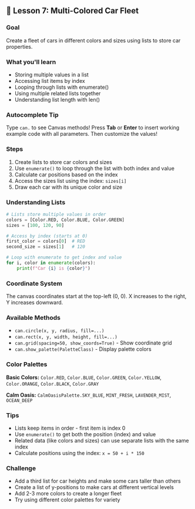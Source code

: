## 🚗 Lesson 7: Multi-Colored Car Fleet

### Goal
Create a fleet of cars in different colors and sizes using lists to store car properties.

### What you'll learn
- Storing multiple values in a list
- Accessing list items by index
- Looping through lists with enumerate()
- Using multiple related lists together
- Understanding list length with len()

### Autocomplete Tip
Type `can.` to see Canvas methods! Press **Tab** or **Enter** to insert working example code with all parameters. Then customize the values!

### Steps
1. Create lists to store car colors and sizes
2. Use `enumerate()` to loop through the list with both index and value
3. Calculate car positions based on the index
4. Access the sizes list using the index: `sizes[i]`
5. Draw each car with its unique color and size

### Understanding Lists
```python
# Lists store multiple values in order
colors = [Color.RED, Color.BLUE, Color.GREEN]
sizes = [100, 120, 90]

# Access by index (starts at 0)
first_color = colors[0]  # RED
second_size = sizes[1]   # 120

# Loop with enumerate to get index and value
for i, color in enumerate(colors):
    print(f"Car {i} is {color}")
```

### Coordinate System
The canvas coordinates start at the top-left (0, 0). X increases to the right, Y increases downward.

### Available Methods
- `can.circle(x, y, radius, fill=...)`
- `can.rect(x, y, width, height, fill=...)`
- `can.grid(spacing=50, show_coords=True)` - Show coordinate grid
- `can.show_palette(PaletteClass)` - Display palette colors

### Color Palettes
**Basic Colors:** `Color.RED`, `Color.BLUE`, `Color.GREEN`, `Color.YELLOW`, `Color.ORANGE`, `Color.BLACK`, `Color.GRAY`

**Calm Oasis:** `CalmOasisPalette.SKY_BLUE`, `MINT_FRESH`, `LAVENDER_MIST`, `OCEAN_DEEP`

### Tips
- Lists keep items in order - first item is index 0
- Use `enumerate()` to get both the position (index) and value
- Related data (like colors and sizes) can use separate lists with the same index
- Calculate positions using the index: `x = 50 + i * 150`

### Challenge
- Add a third list for car heights and make some cars taller than others
- Create a list of y-positions to make cars at different vertical levels
- Add 2-3 more colors to create a longer fleet
- Try using different color palettes for variety

